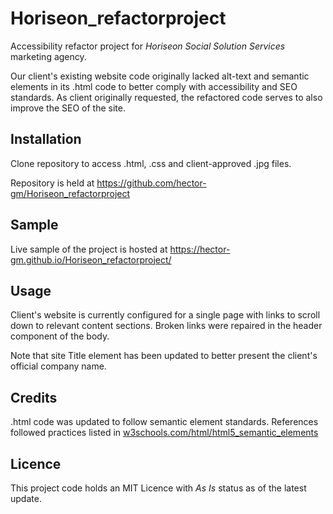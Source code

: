 # Horiseon_refactorproject
Accessibility refactor project for *Horiseon Social Solution Services* marketing agency.

Our client's existing website code originally lacked alt-text and semantic elements in its .html code to better comply with accessibility and SEO standards. As client originally requested, the refactored code serves to also improve the SEO of the site.

## Installation 
Clone repository to access .html, .css and client-approved .jpg files.

Repository is held at https://github.com/hector-gm/Horiseon_refactorproject

## Sample
Live sample of the project is hosted at https://hector-gm.github.io/Horiseon_refactorproject/


## Usage
Client's website is currently configured for a single page with links to scroll down to relevant content sections. Broken links were repaired in the header component of the body.

Note that site Title element has been updated to better present the client's official company name.



## Credits
.html code was updated to follow semantic element standards. References followed practices listed in [w3schools.com/html/html5_semantic_elements](https://www.w3schools.com/html/html5_semantic_elements.asp)

## Licence
This project code holds an MIT Licence with *As Is* status as of the latest update.
